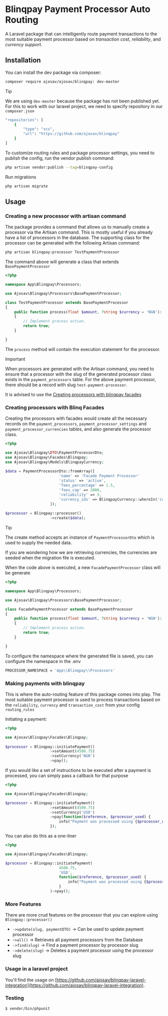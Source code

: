 # Blinqpay Payment Processor Auto Routing

A Laravel package that can intelligently route payment transactions to the most
suitable payment processor based on *transaction cost*, *reliability*, and
*currency support*.

## Installation

You can install the dev package via composer:

```bash
composer require ajosav/ajosav/blinqpay: dev-master
```
> [!TIP]
> We are using `dev-master` because the package has not been published yet. For this to work with our laravel project, we need to specify repository in our `composer.json`
```bash
"repositories": [
    {
        "type": "vcs",
        "url": "https://github.com/ajosav/blinqpay"
    }
]
```

To customize routing rules and package processor settings, you need to publish the config, run the vendor publish command:
```bash
php artisan vendor:publish --tag=blinqpay-config
```

Run migrations
``` bash
php artisan migrate
```

## Usage
### Creating a new processor with artisan command

The package provides a command that allows us to manually create a processor via the Artisan command. This is mostly useful if you already have a list of processors in the database. The supporting class for the processor can be generated with the following Artisan command:
``` bash
php artisan blinqpay:processor TestPaymentProcessor
```
The command above will generate a class that extends `BasePaymentProcessor`
```php
<?php

namespace App\Blinqpay\Processors;

use Ajosav\Blinqpay\Processors\BasePaymentProcessor;

class TestPaymentProcessor extends BasePaymentProcessor
{
    public function process(float $amount, ?string $currency = 'NGN'): bool
    {
        // Implement process action.
        return true;
    }

}

```
The `process` method will contain the execution statement for the processor.
> [!IMPORTANT]
> When processors are generated with the Artisan command, you need to ensure that a processor with the slug of the generated processor class exists in the `payment_processors` table. For the above payment processor, there should be a record with slug `test-payment-processor`.
> 
> It is advised to use the [Creating processors with blinqpay facades](#creating-processors-with-blinq-facades)

### Creating processors with Blinq Facades

Creating the processors with facades would create all the necessary records on the `payment_processors`, `payment_processor_settings` and `payment_processor_currencies` tables, and also generate the processor class. 
```php
<?php

use Ajosav\Blinqpay\DTO\PaymentProcessorDto;
use Ajosav\Blinqpay\Facades\Blinqpay;
use Ajosav\Blinqpay\Models\BlinqpayCurrency;
    
$data = PaymentProcessorDto::fromArray([
                        'name' => 'Facade Payment Processor'
                        'status' => 'active',
                        'fees_percentage' => 1.5,
                        'fees_cap' => 2000,
                        'reliability' => 3,
                        'currency_ids' => BlinqpayCurrency::whereIn('code', ['USD', 'NGN'])->pluck('id')->toArray()   
                    ]);
                    
$processor = Blinqpay::processor()
                    ->create($data);
```
> [!TIP]
> The create method accepts an instance of `PaymentProcessorDto` which is used to supply the needed data.
> 
> If you are wondering how we are retrieving currencies, the currencies are seeded when the migration file is executed.

When the code above is executed, a new `FacadePaymentProcessor` class will be generate

```php
<?php

namespace App\Blinqpay\Processors;

use Ajosav\Blinqpay\Processors\BasePaymentProcessor;

class FacadePaymentProcessor extends BasePaymentProcessor
{
    public function process(float $amount, ?string $currency = 'NGN'): bool
    {
        // Implement process action.
        return true;
    }

}
````

To configure the namespace where the generated file is saved, you can configure the namespace in the .env 

```bash
PROCESSOR_NAMESPACE = 'App\\Blinqpay\\Processors'
```

### Making payments with blinqpay
This is where the auto-routing feature of this package comes into play. The most suitable payment processor is used to process transactions based on the `reliability`, `currency` and `transaction_cost` from your config `routing_rules`

Initiating a payment:
```php
<?php

use Ajosav\Blinqpay\Facades\Blinqpay;
                       
$processor = Blinqpay::initiatePayment()
                    ->setAmount(4500.75)
                    ->setCurrency('NGN')
                    ->pay();
```

If you would like a set of instructions to be executed after a payment is processed, you can simply pass a callback for that purpose

```php
<?php

use Ajosav\Blinqpay\Facades\Blinqpay;

$processor = Blinqpay::initiatePayment()
                    ->setAmount(4500.75)
                    ->setCurrency('USD')
                    ->pay(function($reference, $processor_used) {
                        info("Payment was processed using {$processor_used->name}, and the reference is {$reference}");
                    });
````
You can also do this as a one-liner
```php
<?php

use Ajosav\Blinqpay\Facades\Blinqpay;

$processor = Blinqpay::initiatePayment(
                        4500.75,
                        'USD',
                        function($reference, $processor_used) {
                            info("Payment was processed using {$processor_used->name}, and the reference is {$reference}");
                        }
                    )->pay();
````
### More Features
There are more crud features on the processor that you can explore using
`Blinqpay::processor()`
* `->update(slug, paymentDTO)` -> Can be used to update payment processor
* -`>all()` -> Retrieves all payment processors from the Database
* `->find(slug)` -> Find a payment processor by processor slug
* `->delete(slug)` -> Deletes a payment processor using the processor slug


### Usage in a laravel project

You'll find the usage on [https://github.com/ajosav/blinqpay-laravel-integration](https://github.com/ajosav/blinqpay-laravel-integration).


### Testing

```bash
$ vendor/bin/phpunit
```
